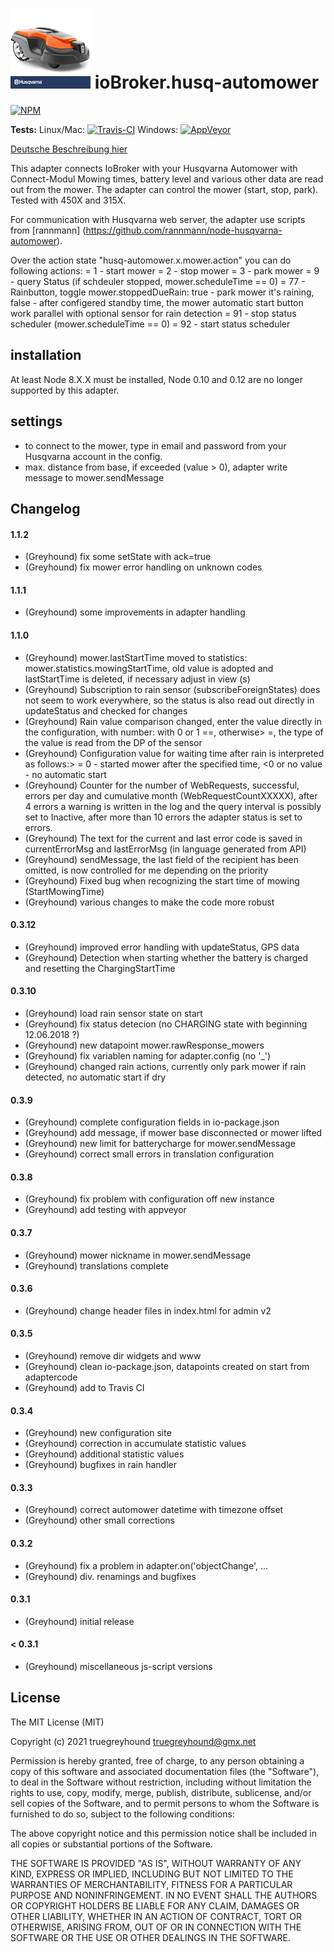 ![Logo](admin/husq-automower.png)
ioBroker.husq-automower
=============

[![NPM](https://www.npmjs.com/package/iobroker.husq-automower.png?downloads=true)](https://www.npmjs.com/package/iobroker.husq-automower/)

**Tests:** Linux/Mac: [![Travis-CI](https://travis-ci.org/truegreyhound/ioBroker.husq-automower.svg?branch=master)](https://travis-ci.org/truegreyhound/ioBroker.husq-automower)
Windows: [![AppVeyor](https://ci.appveyor.com/project/truegreyhound/iobroker-husq-automower?branch=master&svg=true)](https://ci.appveyor.com/project/truegreyhound/iobroker-husq-automower/)

[Deutsche Beschreibung hier](README_de.md)

This adapter connects IoBroker with your Husqvarna Automower with Connect-Modul
Mowing times, battery level and various other data are read out from the mower.
The adapter can control the mower (start, stop, park).
Tested with 450X and 315X.

For communication with Husqvarna web server, the adapter use scripts from [rannmann] (https://github.com/rannmann/node-husqvarna-automower).

Over the action state "husq-automower.x.mower.action" you can do following actions:
=  1 - start mower
=  2 - stop mower
=  3 - park mower
=  9 - query Status (if schdeuler stopped, mower.scheduleTime == 0)
= 77 - Rainbutton, toggle mower.stoppedDueRain: true - park mower it's raining, false - after configered standby time, the mower automatic start
       button work parallel with optional sensor for rain detection
= 91 - stop status scheduler (mower.scheduleTime == 0)
= 92 - start status scheduler


## installation
At least Node 8.X.X must be installed, Node 0.10 and 0.12 are no longer supported by this adapter.

## settings
- to connect to the mower, type in email and password from your Husqvarna account in the config.
- max. distance from base, if exceeded (value > 0), adapter write message to mower.sendMessage

## Changelog

#### 1.1.2
* (Greyhound) fix some setState with ack=true
* (Greyhound) fix mower error handling on unknown codes
#### 1.1.1
* (Greyhound) some improvements in adapter handling
#### 1.1.0
* (Greyhound) mower.lastStartTime moved to statistics: mower.statistics.mowingStartTime, old value is adopted and lastStartTime is deleted, if necessary adjust in view (s)
* (Greyhound) Subscription to rain sensor (subscribeForeignStates) does not seem to work everywhere, so the status is also read out directly in updateStatus and checked for changes
* (Greyhound) Rain value comparison changed, enter the value directly in the configuration, with number: with 0 or 1 ==, otherwise> =, the type of the value is read from the DP of the sensor
* (Greyhound) Configuration value for waiting time after rain is interpreted as follows:> = 0 - started mower after the specified time, <0 or no value - no automatic start
* (Greyhound) Counter for the number of WebRequests, successful, errors per day and cumulative month (WebRequestCountXXXXX), after 4 errors a warning is written in the log and the query interval is possibly set to Inactive, after more than 10 errors the adapter status is set to errors.
* (Greyhound) The text for the current and last error code is saved in currentErrorMsg and lastErrorMsg (in language generated from API)
* (Greyhound) sendMessage, the last field of the recipient has been omitted, is now controlled for me depending on the priority
* (Greyhound) Fixed bug when recognizing the start time of mowing (StartMowingTime)
* (Greyhound) various changes to make the code more robust
#### 0.3.12
* (Greyhound) improved error handling with updateStatus, GPS data
* (Greyhound) Detection when starting whether the battery is charged and resetting the ChargingStartTime
#### 0.3.10
* (Greyhound) load rain sensor state on start
* (Greyhound) fix status detecion (no CHARGING state with beginning 12.06.2018 ?)
* (Greyhound) new datapoint mower.rawResponse_mowers
* (Greyhound) fix variablen naming for adapter.config (no '_')
* (Greyhound) changed rain actions, currently only park mower if rain detected, no automatic start if dry
#### 0.3.9
* (Greyhound) complete configuration fields in io-package.json
* (Greyhound) add message, if mower base disconnected or mower lifted
* (Greyhound) new limit for batterycharge for mower.sendMessage
* (Greyhound) correct small errors in translation configuration
#### 0.3.8
* (Greyhound) fix problem with configuration off new instance
* (Greyhound) add testing with appveyor
#### 0.3.7
* (Greyhound) mower nickname in mower.sendMessage
* (Greyhound) translations complete
#### 0.3.6
* (Greyhound) change header files in index.html for admin v2
#### 0.3.5
* (Greyhound) remove dir widgets and www
* (Greyhound) clean io-package.json, datapoints created on start from adaptercode
* (Greyhound) add to Travis CI
#### 0.3.4
* (Greyhound) new configuration site
* (Greyhound) correction in accumulate statistic values
* (Greyhound) additional statistic values
* (Greyhound) bugfixes in rain handler
#### 0.3.3
* (Greyhound) correct automower datetime with timezone offset
* (Greyhound) other small corrections
#### 0.3.2
* (Greyhound) fix a problem in adapter.on('objectChange', ...
* (Greyhound) div. renamings and bugfixes
#### 0.3.1
* (Greyhound) initial release
#### < 0.3.1
* (Greyhound) miscellaneous js-script versions
 
 
## License
The MIT License (MIT)

Copyright (c) 2021 truegreyhound <truegreyhound@gmx.net>

Permission is hereby granted, free of charge, to any person obtaining a copy
of this software and associated documentation files (the "Software"), to deal
in the Software without restriction, including without limitation the rights
to use, copy, modify, merge, publish, distribute, sublicense, and/or sell
copies of the Software, and to permit persons to whom the Software is
furnished to do so, subject to the following conditions:

The above copyright notice and this permission notice shall be included in
all copies or substantial portions of the Software.

THE SOFTWARE IS PROVIDED "AS IS", WITHOUT WARRANTY OF ANY KIND, EXPRESS OR
IMPLIED, INCLUDING BUT NOT LIMITED TO THE WARRANTIES OF MERCHANTABILITY,
FITNESS FOR A PARTICULAR PURPOSE AND NONINFRINGEMENT. IN NO EVENT SHALL THE
AUTHORS OR COPYRIGHT HOLDERS BE LIABLE FOR ANY CLAIM, DAMAGES OR OTHER
LIABILITY, WHETHER IN AN ACTION OF CONTRACT, TORT OR OTHERWISE, ARISING FROM,
OUT OF OR IN CONNECTION WITH THE SOFTWARE OR THE USE OR OTHER DEALINGS IN
THE SOFTWARE.
